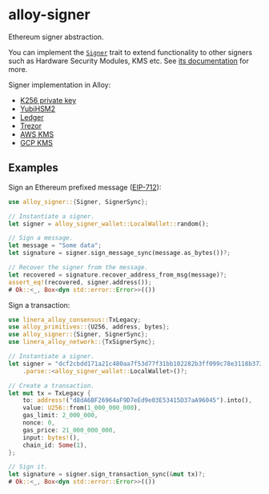 # alloy-signer

Ethereum signer abstraction.

You can implement the [`Signer`][Signer] trait to extend functionality to other signers
such as Hardware Security Modules, KMS etc. See [its documentation][Signer] for more.

Signer implementation in Alloy:
- [K256 private key](../signer-wallet/src/private_key.rs)
- [YubiHSM2](../signer-wallet/src/yubi.rs)
- [Ledger](../signer-ledger/)
- [Trezor](../signer-trezor/)
- [AWS KMS](../signer-aws/)
- [GCP KMS](../signer-gcp/)

<!-- TODO: docs.rs -->
[Signer]: https://alloy-rs.github.io/alloy/alloy_signer/trait.Signer.html

## Examples

Sign an Ethereum prefixed message ([EIP-712](https://eips.ethereum.org/EIPS/eip-712)):

```rust
use alloy_signer::{Signer, SignerSync};

// Instantiate a signer.
let signer = alloy_signer_wallet::LocalWallet::random();

// Sign a message.
let message = "Some data";
let signature = signer.sign_message_sync(message.as_bytes())?;

// Recover the signer from the message.
let recovered = signature.recover_address_from_msg(message)?;
assert_eq!(recovered, signer.address());
# Ok::<_, Box<dyn std::error::Error>>(())
```

Sign a transaction:

```rust
use linera_alloy_consensus::TxLegacy;
use alloy_primitives::{U256, address, bytes};
use alloy_signer::{Signer, SignerSync};
use linera_alloy_network::{TxSignerSync};

// Instantiate a signer.
let signer = "dcf2cbdd171a21c480aa7f53d77f31bb102282b3ff099c78e3118b37348c72f7"
    .parse::<alloy_signer_wallet::LocalWallet>()?;

// Create a transaction.
let mut tx = TxLegacy {
    to: address!("d8dA6BF26964aF9D7eEd9e03E53415D37aA96045").into(),
    value: U256::from(1_000_000_000),
    gas_limit: 2_000_000,
    nonce: 0,
    gas_price: 21_000_000_000,
    input: bytes!(),
    chain_id: Some(1),
};

// Sign it.
let signature = signer.sign_transaction_sync(&mut tx)?;
# Ok::<_, Box<dyn std::error::Error>>(())
```
